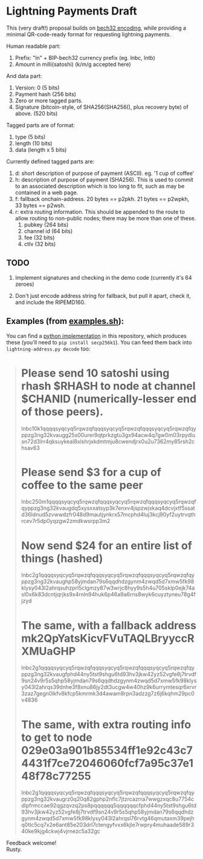 # Lightning Payments Draft

This (very draft!) proposal builds on
[bech32 encoding](https://github.com/sipa/bech32/blob/master/bip-witaddr.mediawiki),
while providing a minimal QR-code-ready format for requesting
lightning payments.

Human readable part:
1. Prefix: "ln" + BIP-bech32 currency prefix (eg. lnbc, lntb)
1. Amount in milli(satoshi) (k/m/g accepted here)

And data part:
1. Version: 0 (5 bits)
1. Payment hash (256 bits)
1. Zero or more tagged parts.
1. Signature (bitcoin-style, of SHA256(SHA256(), plus recovery byte) of above. (520 bits)

Tagged parts are of format:
1. type (5 bits)
1. length (10 bits)
1. data (length x 5 bits)

Currently defined tagged parts are:
1. d: short description of purpose of payment (ASCII).  eg. '1 cup of coffee'
1. h: description of purpose of payment (SHA256).  This is used to commit
   to an associated description which is too long to fit, such as may
   be contained in a web page.
1. f: fallback onchain-address.  20 bytes == p2pkh.  21 bytes == p2wpkh, 33 bytes == p2wsh.
1. r: extra routing information.  This should be appended to the route
      to allow routing to non-public nodes; there may be more
	  than one of these.
   1. pubkey (264 bits)
   1. channel id (64 bits)
   1. fee (32 bits)
   1. ctlv (32 bits)

## TODO

1. Implement signatures and checking in the demo code (currently it's 64 zeroes)

1. Don't just encode address string for fallback, but pull it apart,
   check it, and include the RIPEMD160.

## Examples (from [examples.sh](examples.sh)):

You can find a [python implementation](lightning-address.py) in this
repository, which produces these (you'll need to `pip install
secp256k1`).  You can feed them back into `lightning-address.py decode`
too:

> # Please send 10 satoshi using rhash $RHASH to node at channel $CHANID (numerically-lesser end of those peers).
> lnbc10k1qqqqsyqcyq5rqwzqfqqqsyqcyq5rqwzqfqqqsyqcyq5rqwzqfqyppzg3ng32kvaugg25s00urer9qtprkzgtu3gx94acw4q7gw0m03rpydlusn72d3lrr4qksuykeal8xlshrjxkdmtmju8cwendjrx0u2u7362my85rsh2chsav63
> 
> # Please send $3 for a cup of coffee to the same peer
> lnbc250m1qqqqsyqcyq5rqwzqfqqqsyqcyq5rqwzqfqqqsyqcyq5rqwzqfqyppzg3ng32kvaugdq5xysxxatsyp3k7enxv4jspzwjxkaq4dcvjxtf5ssatd36ldnud5zvwwdzfr048d9mautjynkrx57mcphd4luj3kcj90yf2uytrvqthrcev7r5dp0yqzgw2zmdkwsrpp3m2
> 
> # Now send $24 for an entire list of things (hashed)
> lnbc2g1qqqqsyqcyq5rqwzqfqqqsyqcyq5rqwzqfqqqsyqcyq5rqwzqfqyppzg3ng32kvaughp58yjmdan79s6qqdhdzgynm4zwqd5d7xmw5fk98klysy043l2ahrqsuhzprl5clgmzy87w3wrjc8hyy9s5h4u705sklp0ejk74asl0x6k83dcntjqrjks9x4rnln94huk6p46a9a6rns8wyk6cuyztyneu78g4fjzyd
> 
> # The same, with a fallback address mk2QpYatsKicvFVuTAQLBryyccRXMUaGHP
> lnbc2g1qqqqsyqcyq5rqwzqfqqqsyqcyq5rqwzqfqqqsyqcyq5rqwzqfqyppzg3ng32kvaugfphd44ny5tst9shgu6td93hv3jkw42yz52vgfe8j7trvdf9sn24v9r5s5qhp58yjmdan79s6qqdhdzgynm4zwqd5d7xmw5fk98klysy043l2ahrqs39dnhe3f8xnu86jy2dt3ucgw4w40hz9k6urrymtesqr6xrvr3zaz7gegn0lkfv8kfcp5kmrmk3d4awam8rpn3adzzg7z6j6kqhm29pc0v4836
> 
> # The same, with extra routing info to get to node 029e03a901b85534ff1e92c43c74431f7ce72046060fcf7a95c37e148f78c77255
> lnbc2g1qqqqsyqcyq5rqwzqfqqqsyqcyq5rqwzqfqqqsyqcyq5rqwzqfqyppzg3ng32kvaugrz0q20q82gphp2nflc7jtzrcazrra7wwgzxqc8u7754cdlpfrmccae92qgzqvzq2ps8pqqqqqq5qqqqqqcfphd44ny5tst9shgu6td93hv3jkw42yz52vgfe8j7trvdf9sn24v9r5s5qhp58yjmdan79s6qqdhdzgynm4zwqd5d7xmw5fk98klysy043l2ahrqsl76rvtg46qmutaxm39pejhq0tlc5cq7x2e6ant85e203drl7ctengyfvxx6kjle7rwpry4muhaade589r340ke9kjg4ckwj4vjrnezc5a32gc

Feedback welcome!<br>
Rusty.

